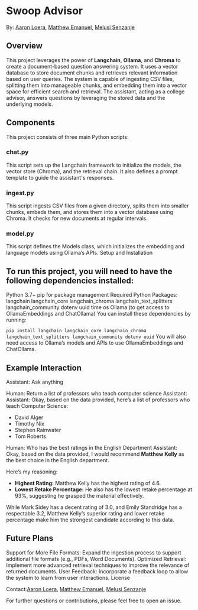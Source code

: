 # Swoop Advisor

By: [Aaron Loera](https://www.linkedin.com/in/aaronloera324/), [Matthew Emanuel](https://www.linkedin.com/in/matthew-emanuel-1b168a340/), [Melusi Senzanje](https://www.linkedin.com/in/melusi-senzanje-5b26102a4/) 

## Overview

This project leverages the power of **Langchain**, **Ollama**, and **Chroma** to create a document-based question answering system. It uses a vector database to store document chunks and retrieves relevant information based on user queries. The system is capable of ingesting CSV files, splitting them into manageable chunks, and embedding them into a vector space for efficient search and retrieval. The assistant, acting as a college advisor, answers questions by leveraging the stored data and the underlying models.

## Components

This project consists of three main Python scripts:

### chat.py
This script sets up the Langchain framework to initialize the models, the vector store (Chroma), and the retrieval chain. It also defines a prompt template to guide the assistant's responses.
### ingest.py
This script ingests CSV files from a given directory, splits them into smaller chunks, embeds them, and stores them into a vector database using Chroma. It checks for new documents at regular intervals.
### model.py
This script defines the Models class, which initializes the embedding and language models using Ollama’s APIs.
Setup and Installation

## To run this project, you will need to have the following dependencies installed:

Python 3.7+
pip for package management
Required Python Packages:
langchain
langchain_core
langchain_chroma
langchain_text_splitters
langchain_community
dotenv
uuid
time
os
Ollama (to get access to OllamaEmbeddings and ChatOllama)
You can install these dependencies by running:

`pip install langchain langchain_core langchain_chroma langchain_text_splitters langchain_community dotenv uuid`
You will also need access to Ollama’s models and APIs to use OllamaEmbeddings and ChatOllama.

## Example Interaction

Assistant: Ask anything

Human: Return a list of professors who teach computer science
Assistant: Assistant: Okay, based on the data provided, here’s a list of professors who teach Computer Science:

*   David Alger
*   Timothy Nix
*   Stephen Rainwater
*   Tom Roberts

Human: Who has the best ratings in the English Department
Assistant: Okay, based on the data provided, I would recommend **Matthew Kelly** as the best choice in the English department.

Here’s my reasoning:

*   **Highest Rating:** Matthew Kelly has the highest rating of 4.6.
*   **Lowest Retake Percentage:** He also has the lowest retake percentage at 93%, suggesting he grasped the material effectively.

While Mark Sidey has a decent rating of 3.0, and Emily Standridge has a respectable 3.2, Matthew Kelly’s superior rating and lower retake percentage make him the strongest candidate according to this data.


## Future Plans
Support for More File Formats: Expand the ingestion process to support additional file formats (e.g., PDFs, Word Documents).
Optimized Retrieval: Implement more advanced retrieval techniques to improve the relevance of returned documents.
User Feedback: Incorporate a feedback loop to allow the system to learn from user interactions.
License

Contact:[Aaron Loera](https://www.linkedin.com/in/aaronloera324/), [Matthew Emanuel](https://www.linkedin.com/in/matthew-emanuel-1b168a340/), [Melusi Senzanje](https://www.linkedin.com/in/melusi-senzanje-5b26102a4/) 

For further questions or contributions, please feel free to open an issue.
